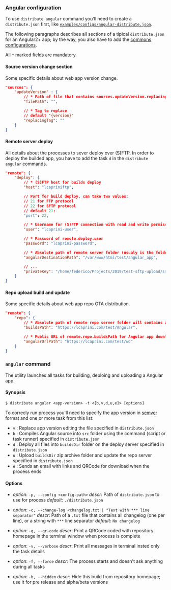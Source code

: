 ### Angular configuration

To use `distribute angular` command you'll need to create a `distribute.json` first, like [`examples/configs/angular-distribute.json`](../examples/configs/angular-distribute.json).

The following paragraphs describes all sections of a tipical `distribute.json` for an Angular2+ app; by the way, you also have to add the [commons configurations](./commons-readme.md).

All `*` marked fields are mandatory.

#### Source version change section

Some specific details about web app version change.

```json
"sources": {
    "updateVersion" : {
        // * Path of file that contains sources.updateVersion.replacingTag tag that will be used to print inside the app's version label
        "filePath": "",

        // * Tag to replace
        // default "{version}"
        "replacingTag": ""
    }
}
```

#### Remote server deploy

All details about the processes to sever deploy over (S)FTP.
In order to deploy the builded app, you have to add the task `d` in the `distribute angular` commands.

```json
"remote": {
    "deploy": {
        // * (S)FTP host for builds deploy
        "host": "lcapriniftp",

        // Port for build deploy, can take two values:
        // 21 for FTP protocol
        // 22 for SFTP protocol
        // default 21:
        "port": 22,

        // * Username for (S)FTP connection with read and write permissions
        "user": "lcaprini-user",

        // * Password of remote.deploy.user
        "password": "lcaprini-password",

        // * Absolute path of remote server folder (usualy is the folder of document root of http server)
        "angularDestinationPath": "/var/www/html/test/angular_app",

        // ...
        "privateKey": "/home/federico/Projects/2019/test-sftp-upload/smart-agricolture_private.key"
    }
}
```

#### Repo upload build and update

Some specific details about web app repo OTA distribution.

```json
"remote": {
    "repo": {
        // * Absolute path of remote repo server folder will contains all Angular `.zip` files
        "buildsPath": "https://lcaprini.com/test/Angular",

        // * Public URL of remote.repo.buildsPath for Angular app download.
        "angularUrlPath": "https://lcaprini.com/test/wd"
    }
}
```

### `angular` command

The utility launches all tasks for building, deploing and uploading a Angular app.

#### Synopsis

    $ distribute angular <app-version> -t <[b,v,d,u,e]> [options]

To correcly run process you'll need to specify the app version in [semver](http://semver.org/) format and one or more task from this list:

-   `v` : Replace app version editing the file specified in `distribute.json`
-   `b` : Compiles Angular source into `src` folder using the command (script or task runner) specified in `distribute.json`
-   `d` : Deploy all files into `buildsDir` folder on the deploy server specified in `distribute.json`
-   `u` : Upload `buildsDir` zip archive folder and update the repo server specified in `distribute.json`
-   `e` : Sends an email with links and QRCode for download when the process ends

#### Options

-   _option_: `-p, --config <config-path>`
    _descr_: Path of `distribute.json` to use for process
    _default_: `./distribute.json`

*   _option_: `-c, --change-log <changelog.txt | "Text with *** line separator"`
    _descr_: Path of a `.txt` file that contains all changelog (one per line), or a string with `***` line separator
    _default_: `No changelog`

-   _option_: `-q, --qr-code`
    _descr_: Print a QRCode coded with repository homepage in the terminal window when process is complete

*   _option_: `-v, --verbose`
    _descr_: Print all messages in terminal insted only the task details

-   _option_: `-f, --force`
    _descr_: The process starts and doesn't ask anything during all tasks

*   _option_: `-h, --hidden`
    _descr_: Hide this build from repository homepage; use it for pre release and alpha/beta versions
